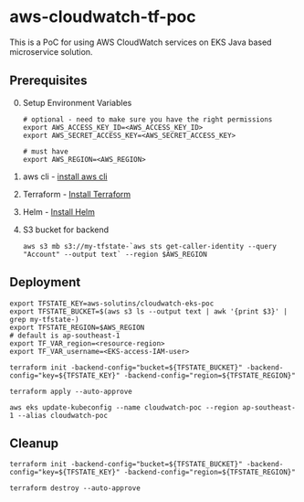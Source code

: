 # aws-cloudwatch-tf-poc

This is a PoC for using AWS CloudWatch services on EKS Java based microservice solution.

## Prerequisites

0. Setup Environment Variables

   ``` shell
   # optional - need to make sure you have the right permissions
   export AWS_ACCESS_KEY_ID=<AWS_ACCESS_KEY_ID>
   export AWS_SECRET_ACCESS_KEY=<AWS_SECRET_ACCESS_KEY>
   
   # must have
   export AWS_REGION=<AWS_REGION>
   
   ```

1. aws cli - [install aws cli](https://docs.aws.amazon.com/cli/latest/userguide/getting-started-install.html)
2. Terraform - [Install Terraform](https://developer.hashicorp.com/terraform/tutorials/aws-get-started/install-cli)
3. Helm - [Install Helm](https://helm.sh/docs/intro/install/)
4. S3 bucket for backend

   ``` shell
   aws s3 mb s3://my-tfstate-`aws sts get-caller-identity --query "Account" --output text` --region $AWS_REGION
   ```

## Deployment

``` shell
export TFSTATE_KEY=aws-solutins/cloudwatch-eks-poc
export TFSTATE_BUCKET=$(aws s3 ls --output text | awk '{print $3}' | grep my-tfstate-)
export TFSTATE_REGION=$AWS_REGION
# default is ap-southeast-1
export TF_VAR_region=<resource-region>
export TF_VAR_username=<EKS-access-IAM-user>
```

``` shell
terraform init -backend-config="bucket=${TFSTATE_BUCKET}" -backend-config="key=${TFSTATE_KEY}" -backend-config="region=${TFSTATE_REGION}"

terraform apply --auto-approve

aws eks update-kubeconfig --name cloudwatch-poc --region ap-southeast-1 --alias cloudwatch-poc

```

## Cleanup

``` shell
terraform init -backend-config="bucket=${TFSTATE_BUCKET}" -backend-config="key=${TFSTATE_KEY}" -backend-config="region=${TFSTATE_REGION}"

terraform destroy --auto-approve
```

